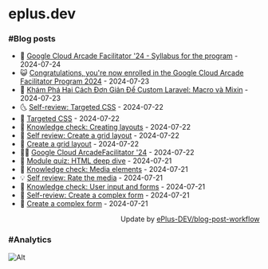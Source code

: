 # eplus.dev

### #Blog posts

<!-- BLOG-POST-LIST:START -->
 - 🧰 [Google Cloud Arcade Facilitator &#39;24 - Syllabus for the program](https://eplus.dev/google-cloud-arcade-facilitator-24-syllabus-for-the-program) - 2024-07-24
 - 😺 [Congratulations, you&#39;re now enrolled in the Google Cloud Arcade Facilitator Program 2024](https://eplus.dev/congratulations-youre-now-enrolled-in-the-google-cloud-arcade-facilitator-program-2024) - 2024-07-23
 - 🗽 [Khám Phá Hai Cách Đơn Giản Để Custom Laravel: Macro và Mixin](https://eplus.dev/kham-pha-hai-cach-don-gian-de-custom-laravel-macro-va-mixin) - 2024-07-23
 - 🌜 [Self-review: Targeted CSS](https://eplus.dev/self-review-targeted-css) - 2024-07-22
 - 📝 [Targeted CSS](https://eplus.dev/targeted-css) - 2024-07-22
 - 🚀 [Knowledge check: Creating layouts](https://eplus.dev/knowledge-check-creating-layouts) - 2024-07-22
 - 💼 [Self review: Create a grid layout](https://eplus.dev/self-review-create-a-grid-layout) - 2024-07-22
 - 🦣 [Create a grid layout](https://eplus.dev/create-a-grid-layout) - 2024-07-22
 - 👨‍🏫 [Google Cloud ArcadeFacilitator &#39;24](https://eplus.dev/google-cloud-arcade-facilitator-24) - 2024-07-22
 - 🔭 [Module quiz: HTML deep dive](https://eplus.dev/module-quiz-html-deep-dive) - 2024-07-21
 - 🤡 [Knowledge check: Media elements](https://eplus.dev/knowledge-check-media-elements) - 2024-07-21
 - 💡 [Self review: Rate the media](https://eplus.dev/self-review-rate-the-media) - 2024-07-21
 - 🦣 [Knowledge check: User input and forms](https://eplus.dev/knowledge-check-user-input-and-forms) - 2024-07-21
 - 💪 [Self-review: Create a complex form](https://eplus.dev/self-review-create-a-complex-form) - 2024-07-21
 - 🤡 [Create a complex form](https://eplus.dev/create-a-complex-form) - 2024-07-21<!-- BLOG-POST-LIST:END -->

<div align="right">
  Update by <a target="_blank"
    href="https://github.com/ePlus-DEV/blog-post-workflow">ePlus-DEV/blog-post-workflow</a>
</div>

### #Analytics
![Alt](https://repobeats.axiom.co/api/embed/9990f7cddfbad8d834990b10ccad05f81ac1096f.svg "Repobeats analytics image")
